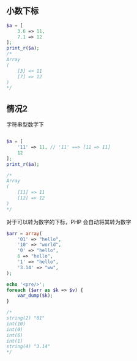 ## 小数下标

```php
$a = [
    3.6 => 11,
    7.1 => 12
];
print_r($a);
/*
Array
(
    [3] => 11
    [7] => 12
)
*/

```

## 情况2

字符串型数字下

```php

$a = [
    '11' => 11, // '11' ==> [11 => 11]
    12
];
print_r($a);

/*
Array
(
    [11] => 11
    [12] => 12
)
*/
```

对于可以转为数字的下标，PHP 会自动将其转为数字

```php
$arr = array(
    '01' => "hello",
    '10' => "world",
    '0' => "hello",
    6 => "hello",
    '1' => "hello",
    '3.14' => "ww",
);

echo '<pre/>';
foreach ($arr as $k => $v) {
    var_dump($k);
}

/*
string(2) "01"
int(10)
int(0)
int(6)
int(1)
string(4) "3.14"
*/
```